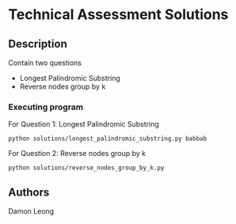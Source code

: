 # Technical Assessment Solutions

## Description

Contain two questions

- Longest Palindromic Substring
- Reverse nodes group by k

### Executing program

For Question 1: Longest Palindromic Substring

```
python solutions/longest_palindromic_substring.py babbab
```

For Question 2: Reverse nodes group by k

```
python solutions/reverse_nodes_group_by_k.py
```

## Authors

Damon Leong
